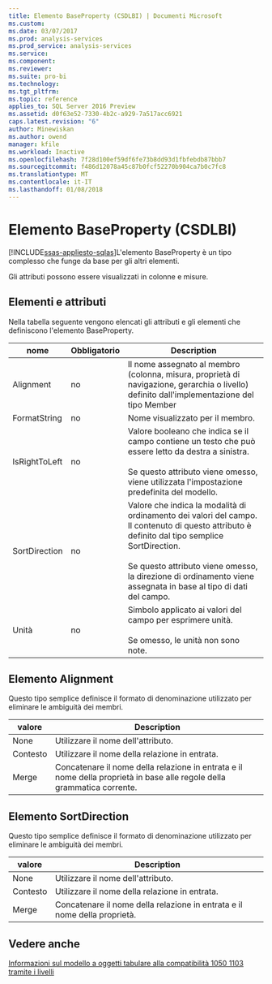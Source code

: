 ```yaml
---
title: Elemento BaseProperty (CSDLBI) | Documenti Microsoft
ms.custom: 
ms.date: 03/07/2017
ms.prod: analysis-services
ms.prod_service: analysis-services
ms.service: 
ms.component: 
ms.reviewer: 
ms.suite: pro-bi
ms.technology: 
ms.tgt_pltfrm: 
ms.topic: reference
applies_to: SQL Server 2016 Preview
ms.assetid: d0f63e52-7330-4b2c-a929-7a517acc6921
caps.latest.revision: "6"
author: Minewiskan
ms.author: owend
manager: kfile
ms.workload: Inactive
ms.openlocfilehash: 7f28d100ef59df6fe73b8dd93d1fbfebdb87bbb7
ms.sourcegitcommit: f486d12078a45c87b0fcf52270b904ca7b0c7fc8
ms.translationtype: MT
ms.contentlocale: it-IT
ms.lasthandoff: 01/08/2018
---
```

# <a name="baseproperty-element-csdlbi"></a>Elemento BaseProperty (CSDLBI)
[!INCLUDE[ssas-appliesto-sqlas](../../../includes/ssas-appliesto-sqlas.md)]L'elemento BaseProperty è un tipo complesso che funge da base per gli altri elementi.  
  
 Gli attributi possono essere visualizzati in colonne e misure.  
  
## <a name="elements-and-attributes"></a>Elementi e attributi  
 Nella tabella seguente vengono elencati gli attributi e gli elementi che definiscono l'elemento BaseProperty.  
  
|nome|Obbligatorio|Description|  
|----------|-----------------|-----------------|  
|Alignment|no|Il nome assegnato al membro (colonna, misura, proprietà di navigazione, gerarchia o livello) definito dall'implementazione del tipo Member|  
|FormatString|no|Nome visualizzato per il membro.|  
|IsRightToLeft|no|Valore booleano che indica se il campo contiene un testo che può essere letto da destra a sinistra.<br /><br /> Se questo attributo viene omesso, viene utilizzata l'impostazione predefinita del modello.|  
|SortDirection|no|Valore che indica la modalità di ordinamento dei valori del campo. Il contenuto di questo attributo è definito dal tipo semplice SortDirection.<br /><br /> Se questo attributo viene omesso, la direzione di ordinamento viene assegnata in base al tipo di dati del campo.|  
|Unità|no|Simbolo applicato ai valori del campo per esprimere unità.<br /><br /> Se omesso, le unità non sono note.|  
  
## <a name="alignment-element"></a>Elemento Alignment  
 Questo tipo semplice definisce il formato di denominazione utilizzato per eliminare le ambiguità dei membri.  
  
|valore|Description|  
|-----------|-----------------|  
|None|Utilizzare il nome dell'attributo.|  
|Contesto|Utilizzare il nome della relazione in entrata.|  
|Merge|Concatenare il nome della relazione in entrata e il nome della proprietà in base alle regole della grammatica corrente.|  
  
## <a name="sortdirection-element"></a>Elemento SortDirection  
 Questo tipo semplice definisce il formato di denominazione utilizzato per eliminare le ambiguità dei membri.  
  
|valore|Description|  
|-----------|-----------------|  
|None|Utilizzare il nome dell'attributo.|  
|Contesto|Utilizzare il nome della relazione in entrata.|  
|Merge|Concatenare il nome della relazione in entrata e il nome della proprietà.|  
  
## <a name="see-also"></a>Vedere anche  
 [Informazioni sul modello a oggetti tabulare alla compatibilità 1050 1103 tramite i livelli](../../../analysis-services/tabular-model-programming-compatibility-levels-1050-1103/representation/understanding-tabular-object-model-at-levels-1050-through-1103.md)  
  
  

